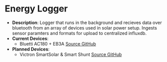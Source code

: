 # Energy Logger
* **Description**: Logger that runs in the background and recieves data over bluetooth from an array of devices used in solar power setup. Ingests sensor paramters and formats for upload to centralized influxdb.
* **Current Devices**:
  * Bluetti AC180 + EB3A [Source GitHub](https://github.com/warhammerkid/bluetti_mqtt/pull/109)
* **Planned Devices**:
  * Victron SmartSolar & Smart Shunt [Source GitHub](https://github.com/keshavdv/victron-ble)   
